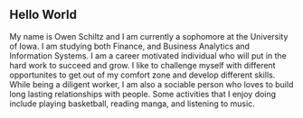 ## **Hello World**
My name is Owen Schiltz and I am currently a sophomore at the University of Iowa. 
I am studying both Finance, and Business Analytics and Information Systems.
I am a career motivated individual who will put in the hard work to succeed and grow.
I like to challenge myself with different opportunites to get out of my comfort zone and develop different skills.
While being a diligent worker, I am also a sociable person who loves to build long lasting relationships with people.
Some activities that I enjoy doing include playing basketball, reading manga, and listening to music.
